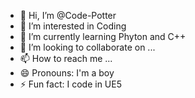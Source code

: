 - 👋 Hi, I’m @Code-Potter
- 👀 I’m interested in Coding
- 🌱 I’m currently learning Phyton and C++
- 💞️ I’m looking to collaborate on ...
- 📫 How to reach me ...
- 😄 Pronouns: I'm a boy
- ⚡ Fun fact: I code in UE5
